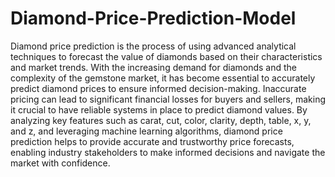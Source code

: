 # Diamond-Price-Prediction-Model

Diamond price prediction is the process of using advanced analytical techniques to forecast the value of diamonds based on their characteristics and market trends. With the increasing demand for diamonds and the complexity of the gemstone market, it has become essential to accurately predict diamond prices to ensure informed decision-making. Inaccurate pricing can lead to significant financial losses for buyers and sellers, making it crucial to have reliable systems in place to predict diamond values. By analyzing key features such as carat, cut, color, clarity, depth, table, x, y, and z, and leveraging machine learning algorithms, diamond price prediction helps to provide accurate and trustworthy price forecasts, enabling industry stakeholders to make informed decisions and navigate the market with confidence.
